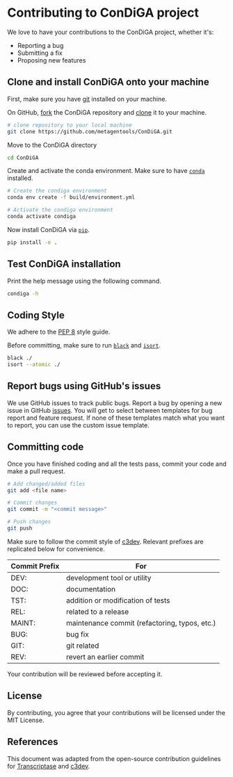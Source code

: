 # Contributing to ConDiGA project

We love to have your contributions to the ConDiGA project, whether it's:
* Reporting a bug
* Submitting a fix
* Proposing new features

## Clone and install ConDiGA onto your machine

First, make sure you have [git](https://github.com/git-guides/install-git) installed on your machine.

On GitHub, [fork](https://docs.github.com/en/get-started/quickstart/fork-a-repo) the ConDiGA repository and [clone](https://docs.github.com/en/repositories/creating-and-managing-repositories/cloning-a-repository) it to your machine.

```bash
# clone repository to your local machine
git clone https://github.com/metagentools/ConDiGA.git
```

Move to the ConDiGA directory 

```bash
cd ConDiGA
```

Create and activate the conda environment. Make sure to have [`conda`](https://docs.conda.io/en/latest/) installed.

```bash
# Create the condiga environment
conda env create -f build/environment.yml

# Activate the condiga environment
conda activate condiga
```

Now install ConDiGA via [`pip`](https://pip.pypa.io/en/stable/).

```bash
pip install -e .
```

## Test ConDiGA installation

Print the help message using the following command.

```bash
condiga -h
```

## Coding Style

We adhere to the [PEP 8](https://peps.python.org/pep-0008/) style guide. 

Before committing, make sure to run [`black`](https://pypi.org/project/black/) and [`isort`](https://pypi.org/project/isort/).

```bash
black ./
isort --atomic ./
```

## Report bugs using GitHub's issues

We use GitHub issues to track public bugs. Report a bug by opening a new issue in GitHub [issues](https://github.com/metagentools/ConDiGA/issues). You will get to select between templates for bug report and feature request. If none of these templates match what you want to report, you can use the custom issue template.

## Committing code

Once you have finished coding and all the tests pass, commit your code and make a pull request. 

```bash
# Add changed/added files
git add <file name>

# Commit changes
git commit -m "<commit message>"

# Push changes
git push
```

Make sure to follow the commit style of [c3dev](https://github.com/cogent3/c3dev/wiki#style-for-commit-messages). Relevant prefixes are replicated below for convenience.

| **Commit Prefix** | **For**                                       |
|-------------------|-----------------------------------------------|
| DEV:              | development tool or utility                   |
| DOC:              | documentation                                 |
| TST:              | addition or modification of tests             |
| REL:              | related to a release                          |
| MAINT:            | maintenance commit (refactoring, typos, etc.) |
| BUG:              | bug fix                                       |
| GIT:              | git related                                   |
| REV:              | revert an earlier commit                      |


Your contribution will be reviewed before accepting it. 

## License

By contributing, you agree that your contributions will be licensed under the MIT License.

## References

This document was adapted from the open-source contribution guidelines for [Transcriptase](https://github.com/briandk/transcriptase-atom/blob/master/CONTRIBUTING.md) and [c3dev](https://github.com/cogent3/c3dev/wiki/How-to-Contribute-Code).
